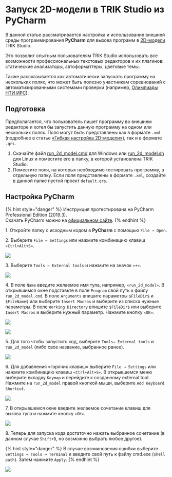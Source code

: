 # Запуск 2D-модели в TRIK Studio из PyCharm

В данной статье рассматривается настройка и использование внешней среды программирования **PyCharm** для вызова программ в [2D-модели](../../studio/2d-model/) TRIK Studio. &#x20;

Это позволит опытным пользователям TRIK Studio использовать все возможности профессиональных текстовых редакторов и их плагинов: статические анализаторы, автоформаттеры, цветовые темы.

Также рассказывается как автоматически запускать программу на нескольких полях, что может быть полезно участникам соревнований с автоматизированными системами проверки (например, [Олимпиады НТИ ИРС](https://trikset.com/education/nti)).

## **Подготовка** <a href="#configure" id="configure"></a>

Предполагается, что пользователь пишет программу во внешнем редакторе и хотел бы запустить данную программу на одном или нескольких полях. Поля могут быть представлены как в формате `.xml` (подробнее в статье [«Гибкая настройка 2D-модели»](../../studio/2d-model/settings.md)), так и в формате `.qrs`.

1. Скачайте файл [run\_2d\_model.cmd](https://gist.github.com/anastasiia-kornilova/2b955e62c3cef7a509fc043a189ea3ff) для Windows или [run\_2d\_model.sh](https://gist.github.com/anastasiia-kornilova/f13a708562debabeeb126381f3d535e5) для Linux и поместите его в папку, в которой установлена TRIK Studio.
2. Поместите поля, на которых необходимо тестировать программу, в отдельную папку. Если поля представлены в формате `.xml`, создайте в данной папке пустой проект `default.qrs`.

## Настройка PyCharm

{% hint style="danger" %}
Инструкция протестирована на PyCharm Professional Edition (2019.3).\
Скачать PyCharm можно на [официальном сайте](https://www.jetbrains.com/ru-ru/pycharm/).
{% endhint %}

1\. Откройте папку с исходным кодом в **PyCharm** c помощью `File → Open`.

2\. Выберите `File → Settings` или нажмите комбинацию клавиш `«Ctrl+Alt+S»`.

![](<../../.gitbook/assets/1 (1).png>)

3\. Выберите `Tools → External tools` и нажмите на значок `«+»`.

![](../../.gitbook/assets/2.png)

4\.  В поле `Name` введите желаемое имя тула, например, `«run_2d_model»`. В открывшимся окне подставьте в поле `Program` свой путь к файлу `run_2d_model.cmd`. В поле `Arguments` впишите параметры `$FileDir$` и `$FileName$` или выберите `Insert Macros` и выберите из списка нужные параметры. В поле `Working Directory` впишите `$FileDir$` или выберите `Insert Macros` и выберите нужный параметр. Нажмите кнопку `«ОК»`.

![](../../.gitbook/assets/3.png)

![](../../.gitbook/assets/4.png)

5\. Для того чтобы запустить код, выберите `Tools→ External tools` и `run_2d_model` (либо свое название, выбранное ранее).

![](../../.gitbook/assets/5.png)

6\. Для добавления «горячих клавиш» выберите `File → Settings` или нажмите комбинацию клавиш `«Ctrl+Alt+S»`. В открывшемся меню выберите вкладку `Keymap` и перейдите к созданному external tool. Нажмите на `run_2d_model` правой кнопкой мыши, выберите `Add Keyboard Shortcut`.

![](../../.gitbook/assets/6.png)

7\. В открывшемся окне введите желаемое сочетание клавиш для вызова тула и нажмите кнопку `«ОК»`.

![](../../.gitbook/assets/7.png)

8\. Теперь для запуска кода достаточно нажать выбранное сочетание (в данном случае `Shift+B`, но возможно выбрать любое другое).

{% hint style="danger" %}
В случае возникновения ошибки выберите `Settings → Tools → Terminal` и введите свой путь к файлу cmd.exe (`shell path`). Затем нажмите `Apply`.
{% endhint %}

![](../../.gitbook/assets/8.png)
